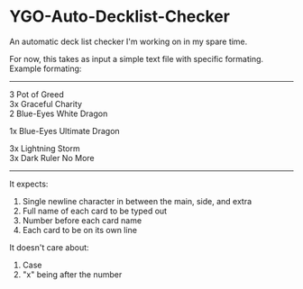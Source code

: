 # YGO-Auto-Decklist-Checker
An automatic deck list checker I'm working on in my spare time.

For now, this takes as input a simple text file with specific formating.  
Example formating:  

**********************************  
3 Pot of Greed  
3x Graceful Charity  
2 Blue-Eyes White Dragon  
  
1x Blue-Eyes Ultimate Dragon  
  
3x Lightning Storm  
3x Dark Ruler No More  
**********************************  
  
It expects:  
1. Single newline character in between the main, side, and extra
2. Full name of each card to be typed out
3. Number before each card name
4. Each card to be on its own line

It doesn't care about:
1. Case
2. "x" being after the number